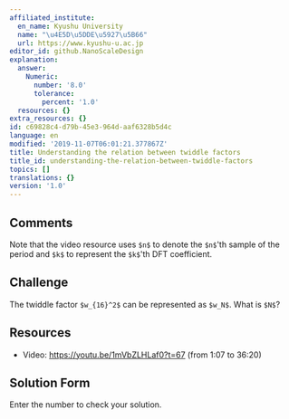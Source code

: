 ```yaml
---
affiliated_institute:
  en_name: Kyushu University
  name: "\u4E5D\u5DDE\u5927\u5B66"
  url: https://www.kyushu-u.ac.jp
editor_id: github.NanoScaleDesign
explanation:
  answer:
    Numeric:
      number: '8.0'
      tolerance:
        percent: '1.0'
  resources: {}
extra_resources: {}
id: c69828c4-d79b-45e3-964d-aaf6328b5d4c
language: en
modified: '2019-11-07T06:01:21.377867Z'
title: Understanding the relation between twiddle factors
title_id: understanding-the-relation-between-twiddle-factors
topics: []
translations: {}
version: '1.0'
---
```


## Comments
Note that the video resource uses `$n$` to denote the `$n$`'th sample of the period and `$k$` to represent the `$k$`'th DFT coefficient.


## Challenge
The twiddle factor `$w_{16}^2$` can be represented as `$w_N$`. What is `$N$`?


## Resources
- Video: https://youtu.be/1mVbZLHLaf0?t=67 (from 1:07 to 36:20)


## Solution Form
Enter the number to check your solution.
